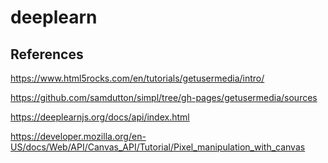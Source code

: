 # deeplearn

## References

https://www.html5rocks.com/en/tutorials/getusermedia/intro/

https://github.com/samdutton/simpl/tree/gh-pages/getusermedia/sources

https://deeplearnjs.org/docs/api/index.html

https://developer.mozilla.org/en-US/docs/Web/API/Canvas_API/Tutorial/Pixel_manipulation_with_canvas

